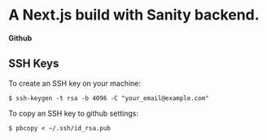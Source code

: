 # A Next.js build with Sanity backend.

#### Github
## SSH Keys

To create an SSH key on your machine:

```
$ ssh-keygen -t rsa -b 4096 -C "your_email@example.com"
```

To copy an SSH key to github settings:

```
$ pbcopy < ~/.ssh/id_rsa.pub
```
